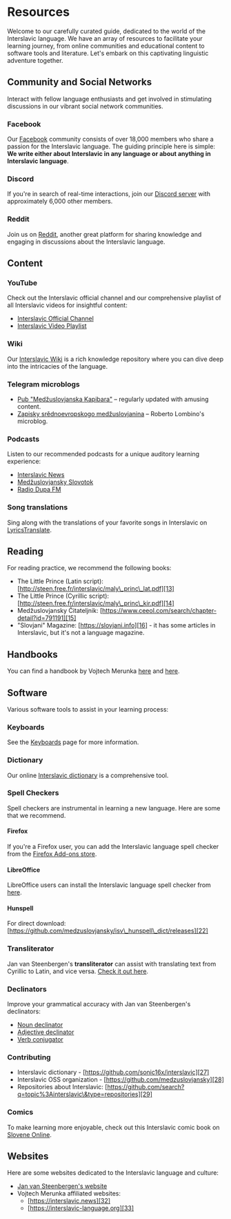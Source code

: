 # Resources

Welcome to our carefully curated guide, dedicated to the world of the Interslavic language. We have an array of resources to facilitate your learning journey, from online communities and educational content to software tools and literature. Let's embark on this captivating linguistic adventure together.

## Community and Social Networks

Interact with fellow language enthusiasts and get involved in stimulating discussions in our vibrant social network communities.

### Facebook

Our [Facebook][1] community consists of over 18,000 members who share a passion for the Interslavic language. The guiding principle here is simple: **We write either about Interslavic in any language or about anything in Interslavic language**.

### Discord

If you're in search of real-time interactions, join our [Discord server][2] with approximately 6,000 other members.

### Reddit

Join us on [Reddit][3], another great platform for sharing knowledge and engaging in discussions about the Interslavic language.

## Content

### YouTube

Check out the Interslavic official channel and our comprehensive playlist of all Interslavic videos for insightful content:

- [Interslavic Official Channel][4]
- [Interslavic Video Playlist][5]

### Wiki

Our [Interslavic Wiki][6] is a rich knowledge repository where you can dive deep into the intricacies of the language.

### Telegram microblogs

- [Pub "Medžuslovjanska Kapibara"][7] – regularly updated with amusing content.
- [Zapisky srědnoevropskogo medžuslovjanina][8] – Roberto Lombino's microblog.

### Podcasts

Listen to our recommended podcasts for a unique auditory learning experience:

- [Interslavic News][9]
- [Medžuslovjansky Slovotok][10]
- [Radio Dupa FM][11]

### Song translations

Sing along with the translations of your favorite songs in Interslavic on [LyricsTranslate][12].

## Reading

For reading practice, we recommend the following books:

- The Little Prince (Latin script): [http://steen.free.fr/interslavic/maly\_princ\_lat.pdf][13]
- The Little Prince (Cyrillic script): [http://steen.free.fr/interslavic/maly\_princ\_kir.pdf][14]
- Medžuslovjansky Čitateljnik: [https://www.ceeol.com/search/chapter-detail?id=791191][15]
- "Slovjani" Magazine: [https://slovjani.info][16] - it has some articles in Interslavic, but it's not a language magazine.

## Handbooks

You can find a handbook by Vojtech Merunka [here][17] and [here][15].

## Software

Various software tools to assist in your learning process:

### Keyboards

See the [Keyboards][18] page for more information.

### Dictionary

Our online [Interslavic dictionary][19] is a comprehensive tool.

### Spell Checkers

Spell checkers are instrumental in learning a new language. Here are some that we recommend.

#### Firefox

If you're a Firefox user, you can add the Interslavic language spell checker from the [Firefox Add-ons store][20].

#### LibreOffice

LibreOffice users can install the Interslavic language spell checker from [here][21].

#### Hunspell

For direct download: [https://github.com/medzuslovjansky/isv\_hunspell\_dict/releases][22]

### Transliterator

Jan van Steenbergen's **transliterator** can assist with translating text from Cyrillic to Latin, and vice versa. [Check it out here][23].

### Declinators

Improve your grammatical accuracy with Jan van Steenbergen's declinators:

- [Noun declinator][24]
- [Adjective declinator][25]
- [Verb conjugator][26]

### Contributing

- Interslavic dictionary - [https://github.com/sonic16x/interslavic][27]
- Interslavic OSS organization - [https://github.com/medzuslovjansky][28]
- Repositories about Interslavic: [https://github.com/search?q=topic%3Ainterslavic\&type=repositories][29]

### Comics

To make learning more enjoyable, check out this Interslavic comic book on [Slovene Online][30].

## Websites

Here are some websites dedicated to the Interslavic language and culture:

- [Jan van Steenbergen's website][31]
- Vojtech Merunka affiliated websites:
  - [https://interslavic.news][32]
  - [https://interslavic-language.org][33]

[1]: https://www.facebook.com/groups/interslavic

[2]: https://discord.com/invite/n3saqm27QW

[3]: https://www.reddit.com/r/interslavic/

[4]: https://www.youtube.com/channel/UCShYXuD2TyJlYd9UWUUiYiA

[5]: https://www.youtube.com/playlist?list=PLT_X5HnKrXoiL3a5oK9Tv977JI8ijvFNM

[6]: https://isv.miraheze.org/

[7]: https://t.me/interslavicthings

[8]: https://t.me/zapiskysm

[9]: https://interslavic.news/podkast

[10]: https://linktr.ee/medzuslovjansky.slovotok

[11]: https://tyflonet.com/siciliano/arhiv/

[12]: https://lyricstranslate.com/language/interslavic

[13]: http://steen.free.fr/interslavic/maly_princ_lat.pdf

[14]: http://steen.free.fr/interslavic/maly_princ_kir.pdf

[15]: https://www.ceeol.com/search/chapter-detail?id=791191

[16]: https://slovjani.info

[17]: https://www.patro.cz/interslavic-zonal-constructed-language/

[18]: ./keyboards.md

[19]: https://interslavic-dictionary.com/

[20]: https://addons.mozilla.org/en-US/firefox/addon/interslavic-spellcheck/

[21]: https://extensions.libreoffice.org/en/extensions/show/15995

[22]: https://github.com/medzuslovjansky/isv_hunspell_dict/releases

[23]: http://steen.free.fr/interslavic/transliterator.html

[24]: http://steen.free.fr/interslavic/declinator.html

[25]: http://steen.free.fr/interslavic/adjectivator.html

[26]: http://steen.free.fr/interslavic/conjugator.html

[27]: https://github.com/sonic16x/interslavic

[28]: https://github.com/medzuslovjansky

[29]: https://github.com/search?q=topic%3Ainterslavic&type=repositories

[30]: https://slovene.online/animation/1.0/msl/index.html

[31]: http://steen.free.fr/interslavic

[32]: https://interslavic.news

[33]: https://interslavic-language.org
